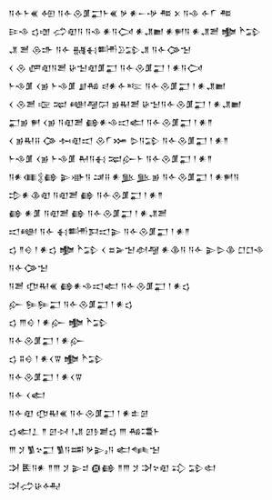 <div class='block'>
<div class='line'>𒀀𒅆𒈨𒌍 𒅇 𒀀𒅆𒊮𒂠𒂷𒈨𒌍 𒃻 𒀭𒀸𒋩 𒍣 𒉽 𒀀𒈾 𒅆𒇲 𒍣</div>
<div class='line'>𒄿𒈾 𒌓𒌝 𒈤𒊏𒀀 𒀀𒈾 𒀭𒀀𒉏 𒀭𒂗𒆤 𒀭𒂍𒀀 𒀭𒂗𒍪 𒆟 𒋻𒁉</div>
<div class='line'>𒂗 𒍪 𒁲𒈥 𒀀𒅆 𒉆𒈬𒌦𒊒𒁉𒂗 𒀀𒅆𒀚𒈠</div>
<div class='line'>𒌋 𒊮 𒂇𒊏𒀀𒍪 𒄩𒈠𒊏𒂠𒂷 𒀀𒅆𒊮𒂠𒂷 𒁹 𒀭𒀀𒉏</div>
<div class='line'>𒈨𒈾𒂠 𒌋𒂊 𒈨𒈾𒂠 𒋗𒄀 𒁀𒀭𒅆𒌈 𒀀𒅆𒊮𒂠𒂷 𒁹 𒀭𒂗𒆤</div>
<div class='line'>𒌋 𒊮𒍪 𒉘 𒉈 𒅍𒆷𒁶 𒂊𒊑𒍪 𒄩𒈠𒀀𒅆𒊮𒂠𒂷 𒁹 𒀭𒂗𒆤</div>
<div class='line'>𒂷𒂊 𒂍 𒌋𒂊 𒀀𒊏𒍪 𒂵𒀭𒈾𒀊𒅗 𒀀𒅆𒊮𒂠𒂷 𒁹 𒀭𒈫</div>
<div class='line'>𒌋 𒂊𒊑𒍝 𒀚 𒁔𒊏𒀊 𒊮𒇲𒋤 𒌇𒀀𒁉 𒀀𒅆𒊮𒂠𒂷 𒁹 𒀭𒈫</div>
<div class='line'>𒈨𒈾𒂠 𒌋𒂊 𒈨𒈾𒂠 𒈹𒀀𒈬 𒉈𒅎𒈨 𒀀𒅆𒊮𒂠𒂷 𒁹 𒀭𒈫</div>
<div class='line'>𒀀𒀭𒈪𒉭𒂵 𒉌𒀝𒀀 𒁼𒍝 𒀭𒆥𒆥𒂊 𒀀𒅆𒊮𒂠𒂷 𒁹 𒀭𒂍𒀀</div>
<div class='line'>𒄠𒀭𒆠𒊏 𒀀𒊏𒍪 𒂵 𒀀𒅆𒊮𒂠𒂷 𒁹 𒀭𒈫</div>
<div class='line'>𒂵 𒀭𒂠 𒀀𒊏𒍪 𒂵 𒀀𒅆𒊮𒂠𒂷 𒁹 𒀭𒂗𒍪</div>
<div class='line'>𒀊𒅍 𒀀𒅆 𒈬𒌦𒁕𒀊𒉌 𒀀𒅆𒊮𒂠𒂷 𒁹 𒀭𒈫</div>
<div class='line'>𒌓 𒈫𒄰 𒁹 𒀭𒌓 𒆟 𒋻𒁉 𒌋 𒊺𒅕𒈠𒀠𒆷 𒀭𒆠𒀀 𒀀𒅆 𒉌𒌇𒆠 𒆸𒆸𒈾 𒀀𒅆𒀚𒈠</div>
<div class='line'>𒀀𒍪 𒂡𒊑𒌍 𒂵𒀭𒈾𒀊𒅗 𒀀𒅆𒊮𒂠𒂷 𒁹 𒀭𒌓</div>
<div class='line'>𒅎 𒌉𒌉𒂷 𒀀𒅆𒊮𒂠𒂷 𒁹 𒀭𒌓</div>
<div class='line'>𒌓 𒐈𒄰 𒁹 𒀭𒅎 𒆟 𒋻𒁉</div>
<div class='line'>𒀀𒅆𒊮𒂠𒂷 𒁹 𒀭𒅎</div>
<div class='line'>𒌓 𒐉𒄰 𒁹 𒀭𒌋𒐊 𒆟 𒋻𒁉</div>
<div class='line'>𒀀𒅆𒊮𒂠𒂷 𒁹 𒀭𒌋𒐊</div>
<div class='line'>𒀀𒅆 𒌋𒅗</div>
<div class='line'>𒀀𒅆𒊏 𒂡𒊑𒌍 𒀀𒅆𒊮𒂠𒂷 𒁹 𒀭𒉺𒌆</div>
<div class='line'>𒌓𒅗𒁇 𒈫 𒇻𒀴 𒁹𒂗 𒇻𒊩𒋢𒌓 𒐈 𒄀𒃮𒈨</div>
<div class='line'>𒐈 𒋡 𒍥𒆳𒂷 𒍥𒀀𒌁 𒃻𒉌₂𒀀 𒅗𒈝𒈠</div>
<div class='line'>𒋭 𒍩𒀀𒀭 𒈫𒐈 𒋡 𒉌𒄑 𒁈𒂵 𒈫𒐈 𒋡 𒋭𒆳𒊏 𒃾 𒁉𒊕</div>
<div class='line'>𒋫𒈤𒄩𒅈</div>
</div>